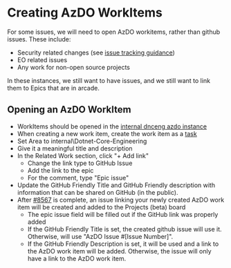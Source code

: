 # Creating AzDO WorkItems

For some issues, we will need to open AzDO workitems, rather than github issues. These include:

* Security related changes (see [issue tracking guidance](IssueTrackingGuidance.md))
* EO related issues
* Any work for non-open source projects

In these instances, we still want to have issues, and we still want to link them to Epics that are in arcade.

## Opening an AzDO WorkItem

* WorkItems should be opened in the [internal dnceng azdo instance](https://dev.azure.com/dnceng/internal/_workitems/)
* When creating a new work item, create the work item as a [task](https://dev.azure.com/dnceng/internal/_workitems/create/Task)
* Set Area to internal\Dotnet-Core-Engineering
* Give it a meaningful title and description
* In the Related Work section, click "+ Add link"
    * Change the link type to GitHub Issue
    * Add the link to the epic
    * For the comment, type "Epic issue"
* Update the GitHub Friendly Title and GitHub Friendly description with information that can be shared on GitHub (in the public).
* After [#8567](https://github.com/dotnet/arcade/issues/8567) is complete, an issue linking your newly created AzDO work item will be created and added to the Projects (beta) board
    * The epic issue field will be filled out if the GitHub link was properly added
    * If the GitHub Friendly Title is set, the created github issue will use it. Otherwise, will use "AzDO Issue #[Issue Number]".
    * If the GitHub Friendly Description is set, it will be used and a link to the AzDO work item will be added. Otherwise, the issue will only have a link to the AzDO work item.
